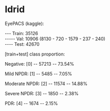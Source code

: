 # Idrid

EyePACS (kaggle):

--- Train: 35126          
----- Val: 10906 (8130 - 720 - 1579 - 237 - 240)         
---- Test: 42670

[train+test] class proportion:

Negative: [0] -- 57213 -- 73.54%

Mild NPDR: [1] -- 5485 -- 7.05%

Moderate NPDR: [2] -- 11574 -- 14.88%

Severe NPDR: [3] -- 1850 -- 2.38%

PDR: [4] -- 1674 -- 2.15%
